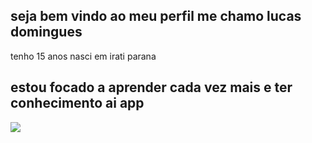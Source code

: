 ## seja bem vindo ao meu perfil me chamo lucas domingues 
tenho 15 anos 
nasci em irati parana
## estou focado a aprender cada vez mais e ter conhecimento ai app
![](https://media1.tenor.com/m/qSCtEpfrCnoAAAAC/100.gif)
